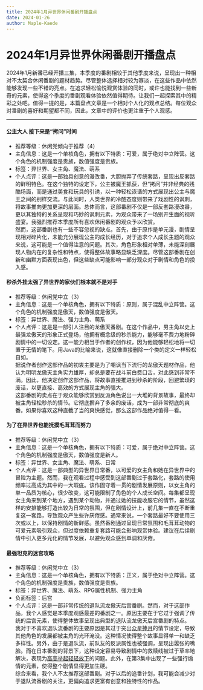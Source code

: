 ```yaml
---
title: 2024年1月异世界休闲番剧开播盘点
date: 2024-01-26
author: Maple-Kaede
---
```


# 2024年1月异世界休闲番剧开播盘点

2024年1月新番已经开播三集，本季度的番剧相较于其他季度来说，呈现出一种相对不太契合休闲番剧的题材趋势。尽管整体选择相对较为寡淡，在这些作品中依然能够发现一些不错的亮点。在追求轻松愉悦观赏体验的同时，或许也能找到一些新奇的元素，使得这个季度的番剧观看体验依然值得期待。让我们一起探索其中的精彩之处吧。值得一提的是，本篇盘点文章是一个相对个人化的观点总结。每位观众对番剧的喜好和期望都不同，因此，文章中的评价也更注重于个人观感。

---

#### 公主大人 接下来是“拷问”时间

* 推荐等级：休闲党倾向于推荐（4）
* 主角信息：这是一个单核角色，拥有以下特质：可爱，属于绝对中立阵营。这个角色的机制强度是贵族，数值强度是贵族。
* 标签：异世界、女主角、魔法、萌系
* 个人点评：这是一部独具创意的漫改番，大胆抛弃了传统套路，呈现出反套路的鲜明特色。在这个独特的设定下，公主被魔王抓获，但“拷问”并非经典的残酷场面，而是通过美食和玩具的引诱，以一种轻松诙谐的方式展现出公主与魔王之间的别样交流。与此同时，人类世界的冷酷态度则带来了戏剧性的讽刺，将故事推向更加更深的层面。总体而言，这部番剧不仅是一部反套路漫改番，更以其独特的关系呈现和巧妙的讽刺元素，为观众带来了一场别开生面的视听盛宴。我强烈推荐本季度所有喜欢休闲番剧的观众予以欣赏。<br>
然而，这部番剧也有一些不容忽视的缺点。首先，由于原作是单元漫，剧情呈现相对碎片化，未能充分展现公主的成长经历，对于追求个人成长主题的观众来说，这可能是一个值得注意的问题。其次，角色形象相对单薄，未能深刻展现人物内在的复杂性和特点，使得整体故事略显缺乏深度。尽管这部番剧在创新和幽默方面表现出色，但这些缺点可能影响一部分观众对于剧情和角色的投入感。

#### 秒杀外挂太强了异世界的家伙们根本就不是对手
 
* 推荐等级：休闲党中立（3）
* 主角信息：这是一个单核角色，拥有以下特质：原则，属于混乱中立阵营。这个角色的机制强度是傲天，数值强度是傲天。
* 标签：异世界、魔法、强力主角、萌系
* 个人点评：这是是一部引人注目的龙傲天番剧。在这个作品中，男主角以史上最强龙傲天的形象正式登场，他拥有概念级的秒杀能力，能够毫不费力地粉碎剧情中的一切设定。这一能力相当于作者的创作权，因为他能够轻松地将一切置于无情的笔下。用Java的比喻来说，这就像直接删除一个类的定义一样轻松自如。<br>
据说作者创作这部作品的初衷主要是为了嘲讽当下流行的龙傲天题材作品，他认为明明龙傲天主角实力雄厚，却总是要在战斗前白费口舌，对此感到非常不满。因此，他决定创作这部作品，将故事直接推进到秒杀的阶段，回避繁琐的废话，以更直接、高效的方式展现主角的强大。<br>
这部番剧的卖点在于观众能够欣赏到反派角色说出一大堆的背景故事，最终却被主角轻松秒杀的情节。它彻底摒弃了多余的废话，成为一部非常彻底的爽番。如果你喜欢这种直截了当的爽快感觉，那么这部作品绝对值得一看。

#### 为了在异世界也能抚摸毛茸茸而努力

* 推荐等级：休闲党中立（3）
* 主角信息：这是一个单核角色，拥有以下特质：可爱，属于绝对中立阵营。这个角色的机制强度是傲天，数值强度是新人。
* 标签：异世界、女主角、魔法、萌系、日常
* 个人点评：这是一部典型的异世界日常番，以可爱的女主角和她在异世界中的冒险为主题。然而，我在观看过程中感受到这部番剧过于套路化，套路的使用频率过高成为其中的一大瑕疵。该作固守着一贯的剧情发展原则，以女主角的单一品质为核心，很少改变，这可能限制了角色的个人成长空间。每集都呈现女主角来到某个地方，遇到某个动物，并通过她的技能收服它的情节，虽然这样的安排能够打造出较为日常的氛围，但在剧情设计上，前几集一直在不断重复这一套路，导致观众产生些许厌倦感。通常来说，一个套路最好不要使用三次或以上，以保持剧情的新鲜感。虽然番剧通过呈现日常氛围和毛茸茸动物的可爱元素吸引观众，但过度依赖重复套路可能会影响观赏体验。建议在后续剧情中引入更多元化的情节发展，以避免观众感到单调和厌倦。

#### 最强坦克的迷宫攻略
 
* 推荐等级：休闲党中立（3）
* 主角信息：这是一个单核角色，拥有以下特质：正义，属于绝对中立阵营。这个角色的机制强度是贵族，数值强度是贵族。
* 标签：异世界、魔法、萌系、RPG属性机制、强力主角
* 负面标签：后宫
* 个人点评：这是一部非常传统的退队流龙傲天后宫番剧。然而，对于这部作品，我个人感觉是本季度观感最差的番剧之一。原因主要在于它过于强调了传统的后宫元素，使得整体故事呈现出典型的退队流龙傲天后宫番剧的特点。<br>
我对于不喜欢退队流番剧的主要原因是其过于突出[众星捧月](../总结篇/反差与温情：2023年休闲番剧年度总结/#5-对众星捧月风格番剧的警惕主角们不要太过分)的情节设定，导致其他角色的发展都被主角的光环淹没。这种情况使得整个故事显得单一和缺乏多样性。另外，由于是退队流，前队友的反派属性也被强调，呈现出嚣张的嘴脸。而在日本番剧的背景下，这种设定容易导致剧情中的救赎线被过于草率地解决，表现为[高高举起轻轻放下](../现象观察/高高举起，轻轻放下：番剧紧张情节处理的困境.md)的问题。此外，在第3集中出现了一些强行煽情的元素，使得整个剧情显得更加生硬。<br>
综合来看，我个人不太推荐这部番剧。对于以后的追番计划，我可能会减少对于退队流番剧的关注，更偏向追求更富有创意和独特性的作品。